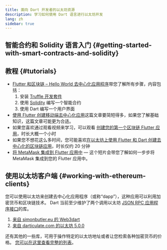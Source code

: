 ```yaml
---
title: 面向 Dart 开发者的以太坊资源
description: 学习如何使用 Dart 语言进行以太坊开发
lang: zh
sidebar: true
---
```


## 智能合约和 Solidity 语言入门 {#getting-started-with-smart-contracts-and-solidity}

## 教程 {#tutorials}

- [Flutter 和区块链 – Hello World 去中心化应用程序](https://www.geeksforgeeks.org/flutter-and-blockchain-hello-world-dapp/)带您了解所有步骤，内容包括：
  1.  安装 [Truffle 开发套件](https://www.trufflesuite.com/)
  2.  使用 [Solidity](https://soliditylang.org/) 编写一个智能合约
  3.  使用 Dart 编写一个用户界面
- [使用 Flutter 创建移动端去中心化应用](https://medium.com/dash-community/building-a-mobile-dapp-with-flutter-be945c80315a)这篇文章要简短得多，如果您了解基础知识，这篇文章可能更为合适。
- 如果您喜欢通过观看视频来学习，可以观看 [创建您的第一个区块链 Flutter 应用](https://www.youtube.com/watch?v=3Eeh3pJ6PeA)，时长大概一个小时
- 如果您不想花这么多时间，您可能喜欢[在以太坊上使用 Flutter 和 Dart 创建去中心化的区块链应用](https://www.youtube.com/watch?v=jaMFEOCq_1s)，时长仅约 20 分钟
- [将 MetaMask 集成到 Flutter 应用中](https://youtu.be/8qzVDje3IWk) — 这个短片会带您了解如何一步步将 MetaMask 集成到您的 Flutter 应用中。

## 使用以太坊客户端 {#working-with-ethereum-clients}

您可以使用以太坊来创建去中心化应用程序（或称“dapp”），这种应用可以利用加密货币和区块链技术。 Dart 当前至少维护了两个调用以太坊 [JSON RPC 应用程序接口](/developers/docs/apis/json-rpc/)的库。

1. [来自 simonbutler.eu 的 Web3dart](https://pub.dev/packages/web3dart)
1. [来自 darticulate.com 的以太坊 5.0.0](https://pub.dev/packages/ethereum)

还有其他的一些库，可用于操作特定的以太坊地址或者让您检索各种加密货币的价格。 [您可以在这里查看完整的列表](https://pub.dev/dart/packages?q=ethereum)。
